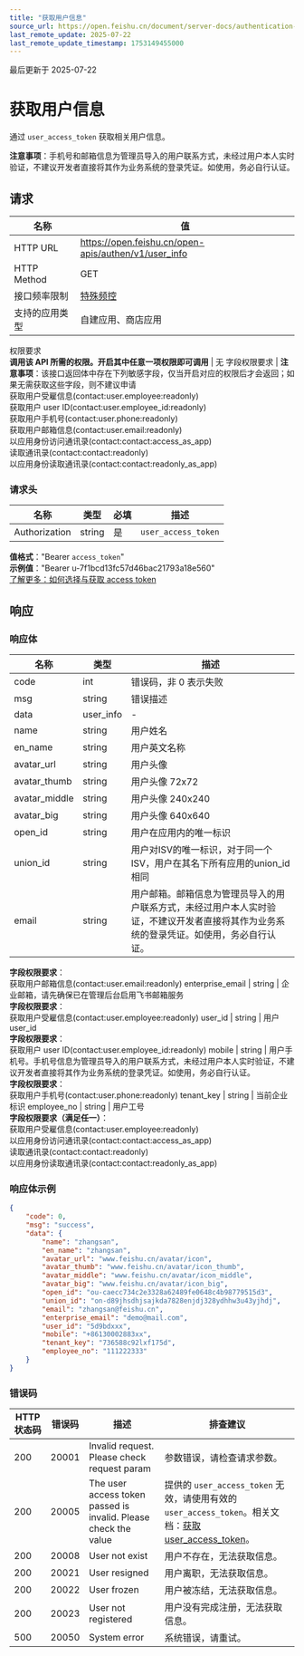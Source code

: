 ```yaml
---
title: "获取用户信息"
source_url: https://open.feishu.cn/document/server-docs/authentication-management/login-state-management/get
last_remote_update: 2025-07-22
last_remote_update_timestamp: 1753149455000
---
```

最后更新于 2025-07-22

# 获取用户信息

通过 `user_access_token` 获取相关用户信息。

**注意事项**：手机号和邮箱信息为管理员导入的用户联系方式，未经过用户本人实时验证，不建议开发者直接将其作为业务系统的登录凭证。如使用，务必自行认证。

## 请求
名称 | 值
---|---
HTTP URL | https://open.feishu.cn/open-apis/authen/v1/user_info
HTTP Method | GET
接口频率限制 | [特殊频控](https://open.feishu.cn/document/ukTMukTMukTM/uUzN04SN3QjL1cDN)
支持的应用类型 | 自建应用、商店应用
权限要求  
            **调用该 API 所需的权限。开启其中任意一项权限即可调用** | 无
字段权限要求 | **注意事项**：该接口返回体中存在下列敏感字段，仅当开启对应的权限后才会返回；如果无需获取这些字段，则不建议申请  
        获取用户受雇信息(contact:user.employee:readonly)  
        获取用户 user ID(contact:user.employee_id:readonly)  
        获取用户手机号(contact:user.phone:readonly)  
        获取用户邮箱信息(contact:user.email:readonly)  
        以应用身份访问通讯录(contact:contact:access_as_app)  
        读取通讯录(contact:contact:readonly)  
        以应用身份读取通讯录(contact:contact:readonly_as_app)

### 请求头

名称 | 类型 | 必填 | 描述
--- | --- | --- | ---
Authorization | string | 是 | `user_access_token`  
**值格式**："Bearer `access_token`"  
**示例值**："Bearer u-7f1bcd13fc57d46bac21793a18e560"  
[了解更多：如何选择与获取 access token](https://open.feishu.cn/document/uAjLw4CM/ugTN1YjL4UTN24CO1UjN/trouble-shooting/how-to-choose-which-type-of-token-to-use)

## 响应

### 响应体

名称 | 类型 | 描述
--- | --- | ---
code | int | 错误码，非 0 表示失败
msg | string | 错误描述
data | user_info | \-
name | string | 用户姓名
en_name | string | 用户英文名称
avatar_url | string | 用户头像
avatar_thumb | string | 用户头像 72x72
avatar_middle | string | 用户头像 240x240
avatar_big | string | 用户头像 640x640
open_id | string | 用户在应用内的唯一标识
union_id | string | 用户对ISV的唯一标识，对于同一个ISV，用户在其名下所有应用的union_id相同
email | string | 用户邮箱。邮箱信息为管理员导入的用户联系方式，未经过用户本人实时验证，不建议开发者直接将其作为业务系统的登录凭证。如使用，务必自行认证。  
**字段权限要求**：  
获取用户邮箱信息(contact:user.email:readonly)
enterprise_email | string | 企业邮箱，请先确保已在管理后台启用飞书邮箱服务  
**字段权限要求**：  
获取用户受雇信息(contact:user.employee:readonly)
user_id | string | 用户 user_id  
**字段权限要求**：  
获取用户 user ID(contact:user.employee_id:readonly)
mobile | string | 用户手机号。手机号信息为管理员导入的用户联系方式，未经过用户本人实时验证，不建议开发者直接将其作为业务系统的登录凭证。如使用，务必自行认证。  
**字段权限要求**：  
获取用户手机号(contact:user.phone:readonly)
tenant_key | string | 当前企业标识
employee_no | string | 用户工号  
**字段权限要求（满足任一）**：  
获取用户受雇信息(contact:user.employee:readonly)  
以应用身份访问通讯录(contact:contact:access_as_app)  
读取通讯录(contact:contact:readonly)  
以应用身份读取通讯录(contact:contact:readonly_as_app)

### 响应体示例
```json
{
    "code": 0,
    "msg": "success",
    "data": {
        "name": "zhangsan",
        "en_name": "zhangsan",
        "avatar_url": "www.feishu.cn/avatar/icon",
        "avatar_thumb": "www.feishu.cn/avatar/icon_thumb",
        "avatar_middle": "www.feishu.cn/avatar/icon_middle",
        "avatar_big": "www.feishu.cn/avatar/icon_big",
        "open_id": "ou-caecc734c2e3328a62489fe0648c4b98779515d3",
        "union_id": "on-d89jhsdhjsajkda7828enjdj328ydhhw3u43yjhdj",
        "email": "zhangsan@feishu.cn",
        "enterprise_email": "demo@mail.com",
        "user_id": "5d9bdxxx",
        "mobile": "+86130002883xx",
        "tenant_key": "736588c92lxf175d",
		"employee_no": "111222333"
    }
}
```

### 错误码

HTTP状态码 | 错误码 | 描述 | 排查建议
--- | --- | --- | ---
200 | 20001 | Invalid request. Please check request param | 参数错误，请检查请求参数。
200 | 20005 | The user access token passed is invalid. Please check the value | 提供的 `user_access_token` 无效，请使用有效的 `user_access_token`。相关文档：[获取 user_access_token](https://open.feishu.cn/document/uAjLw4CM/ukTMukTMukTM/authentication-management/access-token/get-user-access-token)。
200 | 20008 | User not exist | 用户不存在，无法获取信息。
200 | 20021 | User resigned | 用户离职，无法获取信息。
200 | 20022 | User frozen | 用户被冻结，无法获取信息。
200 | 20023 | User not registered | 用户没有完成注册，无法获取信息。
500 | 20050 | System error | 系统错误，请重试。
